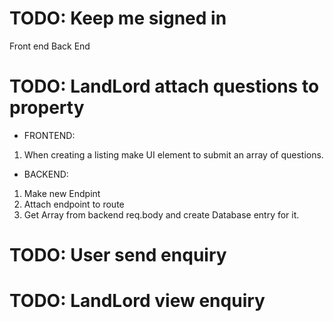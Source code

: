 # TODO: Keep me signed in
Front end [](../src/client/pages/Login.tsx)
Back End [](../src/server/routes/auth.ts)

# TODO: LandLord attach questions to property
- FRONTEND:
1. When creating a listing make UI element to submit an array of questions.
  [](../src/client/components/CreateRentForm.tsx)

- BACKEND:
1. Make new Endpint [](../src/server/routes/listing-route.ts)
2. Attach endpoint to route [](../src/server/api-router.ts)
3. Get Array from backend req.body and create Database entry for it.
    [](../src/server/routes/listing-route.ts)

# TODO: User send enquiry

# TODO: LandLord view enquiry